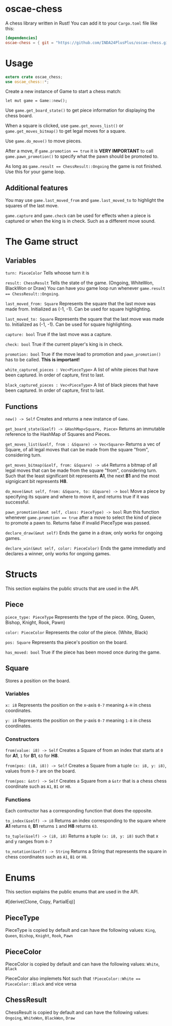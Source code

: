 ﻿# oscae-chess
A chess library written in Rust!
You can add it to your `Cargo.toml` file like this:
```toml
[dependencies]
oscae-chess = { git = "https://github.com/INDA24PlusPlus/oscae-chess.git" }
```

# Usage
```rust
extern crate oscae_chess;
use oscae_chess::*;
```
Create a new instance of Game to start a chess match:

`let mut game = Game::new();`

Use `game.get_board_state()` to get piece information for displaying the chess board.

When a square is clicked, use `game.get_moves_list()` or `game.get_moves_bitmap()` to get legal moves for a square.

Use `game.do_move()` to move pieces.

After a move, if `game.promotion == true` it is **VERY IMPORTANT** to call `game.pawn_promotion()` to specify what the pawn should be promoted to.

As long as `game.result == ChessResult::Ongoing` the game is not finished. Use this for your game loop.

## Additional features
You may use `game.last_moved_from` and `game.last_moved_to` to highlight the squares of the last move.

`game.capture` and `game.check` can be used for effects when a piece is captured or when the king is in check. Such as a different move sound.

# The Game struct
## Variables
`turn: PieceColor`
Tells whoose turn it is

`result: ChessResult`
Tells the state of the game. (Ongoing, WhiteWon, BlackWon or Draw) You can have you game loop run whenever `game.result == ChessResult::Ongoing`.

`last_moved_from: Square`
Represents the square that the last move was made from. Initialized as (-1, -1). Can be used for square highlighting.

`last_moved_to: Square`
Represents the square that the last move was made to. Initialized as (-1, -1). Can be used for square highlighting.

`capture: bool`
True if the last move was a capture.

`check: bool`
True if the current player's king is in check.

`promotion: bool`
True if the move lead to promotion and `pawn_promotion()` has to be called. **This is important!**

`white_captured_pieces : Vec<PieceType>`
A list of white pieces that have been captured. In order of capture, first to last.

`black_captured_pieces : Vec<PieceType>`
A list of black pieces that have been captured. In order of capture, first to last.

## Functions
`new() -> Self`
Creates and returns a new instance of `Game`.

`get_board_state(&self) -> &HashMap<Square, Piece>`
Returns an immutable reference to the HashMap of Squares and Pieces.

`get_moves_list(&self, from : &Square) -> Vec<Square>`
Returns a vec of Square, of all legal moves that can be made from the square "from", considering turn.

`get_moves_bitmap(&self, from: &Square) -> u64`
Returns a bitmap of all legal moves that can be made from the square "from", considering turn. Such that the least significant bit represents **A1**, the next **B1** and the most signigicant bit represents **H8**.

`do_move(&mut self, from: &Square, to: &Square) -> bool`
Move a piece by specifying its square and where to move it, and returns true if it was successful.

`pawn_promotion(&mut self, class: PieceType) -> bool`
Run this function whenever `game.promotion == true` after a move to select the kind of piece to promote a pawn to. Returns false if invalid PieceType was passed.

`declare_draw(&mut self)`
Ends the game in a draw, only works for ongoing games.

`declare_win(&mut self, color: PieceColor)`
Ends the game immediatly and declares a winner, only works for ongoing games.

# Structs
This section explains the public structs that are used in the API.
## Piece
`piece_type: PieceType`
Represents the type of the piece. (King, Queen, Bishop, Knight, Rook, Pawn)

`color: PieceColor`
Represents the color of the piece. (White, Black)

`pos: Square`
Represents tha piece's position on the board.

`has_moved: bool`
True if the piece has been moved once during the game.

## Square
Stores a position on the board.
### Variables
`x: i8`
Represents the position on the x-axis `0-7` meaning `A-H` in chess coordinates.

`y: i8`
Represents the position on the y-axis `0-7` meaning `1-8` in chess coordinates.

### Constructors
`from(value: i8) -> Self`
Creates a Square of from an index that starts at `0` for **A1**, `1` for **B1**, `63` for **H8**.

`from(pos: (i8, i8)) -> Self`
Creates a Square from a tuple `(x: i8, y: i8)`, values from `0-7` are on the board.

`from(pos: &str) -> Self`
Creates a Square from a `&str` that is a chess chess coordinate such as `A1`, `B1` or `H8`.

### Functions
Each contructor has a corresponding function that does the opposite.

`to_index(&self) -> i8`
Returns an index corresponding to the square where **A1** returns `0`, **B1** returns `1` and **H8** returns `63`.

`to_tuple(&self) -> (i8, i8)`
Returns a tuple `(x: i8, y: i8)` such that x and y ranges from `0-7`

`to_notation(&self) -> String`
Returns a String that represents the square in chess coordinates such as `A1`, `B1` or `H8`.

# Enums
This section explains the public enums that are used in the API.

#[derive(Clone, Copy, PartialEq)]
## PieceType
PieceType is copied by default and can have the following values:
`King`, `Queen`, `Bishop`, `Knight`, `Rook`, `Pawn`

## PieceColor
PieceColor is copied by default and can have the following values:
`White`, `Black`

PieceColor also implemets Not such that `!PieceColor::White == PieceColor::Black` and vice versa

## ChessResult
ChessResult is copied by default and can have the following values:
`Ongoing`, `WhiteWon`, `BlackWon`, `Draw`